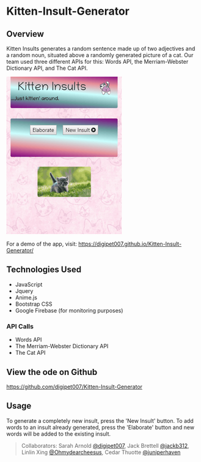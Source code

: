 # Kitten-Insult-Generator
## Overview
Kitten Insults generates a random sentence made up of two adjectives and a random noun, situated above a randomly generated picture of a cat.
Our team used three different APIs for this: Words API, the Merriam-Webster Dictionary API, and The Cat API.

![kitten insult demo](demo/kittninsult4.gif)

For a demo of the app, visit: <https://digipet007.github.io/Kitten-Insult-Generator/>

## Technologies Used
- JavaScript
- Jquery
- Anime.js
- Bootstrap CSS
- Google Firebase (for monitoring purposes)

### API Calls
- Words API
- The Merriam-Webster Dictionary API
- The Cat API

## View the ode on Github
<https://github.com/digipet007/Kitten-Insult-Generator>

## Usage
To generate a completely new insult, press the 'New Insult' button. To add words to an insult already generated, press the 'Elaborate' button and new words will be added to the existing insult.

> Collaborators: Sarah Arnold [@digipet007](https://github.com/digipet007), Jack Brettell [@jackb312](https://github.com/jackb312), Linlin Xing [@Ohmydearcheesus](https://github.com/Ohmydearcheesus), Cedar Thuotte [@juniperhaven](https://github.com/juniperhaven)  
